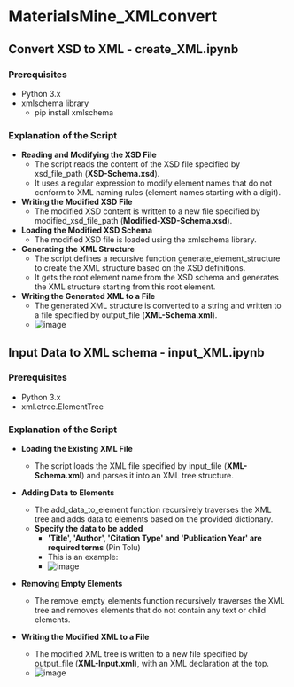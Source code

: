 # MaterialsMine_XMLconvert

## Convert XSD to XML - **create_XML.ipynb**

### **Prerequisites**
  - Python 3.x
  - xmlschema library
      - pip install xmlschema
  
### **Explanation of the Script**
  - **Reading and Modifying the XSD File**
    - The script reads the content of the XSD file specified by xsd_file_path (**XSD-Schema.xsd**).
    - It uses a regular expression to modify element names that do not conform to XML naming rules (element names starting with a digit).
  - **Writing the Modified XSD File**
    - The modified XSD content is written to a new file specified by modified_xsd_file_path (**Modified-XSD-Schema.xsd**).
  - **Loading the Modified XSD Schema**
    - The modified XSD file is loaded using the xmlschema library.
  - **Generating the XML Structure**
    - The script defines a recursive function generate_element_structure to create the XML structure based on the XSD definitions.
    - It gets the root element name from the XSD schema and generates the XML structure starting from this root element.
  - **Writing the Generated XML to a File**
    - The generated XML structure is converted to a string and written to a file specified by output_file (**XML-Schema.xml**).
    - ![image](https://github.com/jhyang13/MaterialsMine_XMLconvert/assets/98197333/ac69894e-1122-4e02-9062-f85e6d8c9c5e)


## Input Data to XML schema - **input_XML.ipynb**

### **Prerequisites**
  - Python 3.x
  - xml.etree.ElementTree

### **Explanation of the Script**
 - **Loading the Existing XML File**
   - The script loads the XML file specified by input_file (**XML-Schema.xml**) and parses it into an XML tree structure.
 - **Adding Data to Elements**
   - The add_data_to_element function recursively traverses the XML tree and adds data to elements based on the provided dictionary.
   - **Specify the data to be added**
     - **'Title', 'Author', 'Citation Type' and 'Publication Year' are required terms** (Pin Tolu)
     - This is an example:
     - ![image](https://github.com/jhyang13/MaterialsMine_XMLconvert/assets/98197333/6980e95f-155d-4a67-b57c-a3eb791d1ed5)

 - **Removing Empty Elements**
   - The remove_empty_elements function recursively traverses the XML tree and removes elements that do not contain any text or child elements.
 - **Writing the Modified XML to a File**
   - The modified XML tree is written to a new file specified by output_file (**XML-Input.xml**), with an XML declaration at the top.
   - ![image](https://github.com/jhyang13/MaterialsMine_XMLconvert/assets/98197333/1ff7e212-c634-4f74-a42a-d9255d031574)




